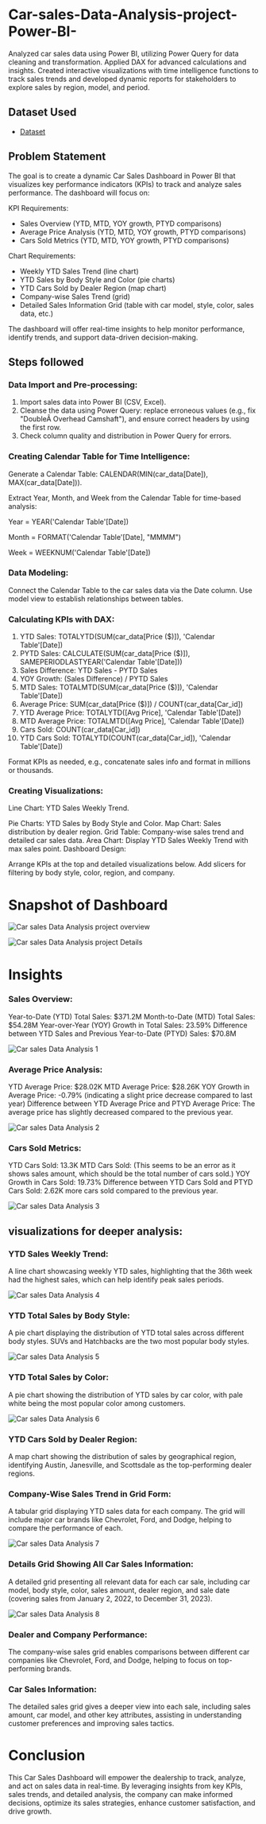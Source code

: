 # Car-sales-Data-Analysis-project-Power-BI-
Analyzed car sales data using Power BI, utilizing Power Query for data cleaning and transformation. Applied DAX for advanced calculations and insights. Created interactive visualizations with time intelligence functions to track sales trends and developed dynamic reports for stakeholders to explore sales by region, model, and period.

## Dataset Used
- <a href = "https://github.com/Arshawon/Car-sales-Data-Analysis-project-Power-BI-/blob/main/Car%20Sales.xlsx">Dataset</a>

## Problem Statement

The goal is to create a dynamic Car Sales Dashboard in Power BI that visualizes key performance indicators (KPIs) to track and analyze sales performance. The dashboard will focus on:

KPI Requirements:
- Sales Overview (YTD, MTD, YOY growth, PTYD comparisons)
- Average Price Analysis (YTD, MTD, YOY growth, PTYD comparisons)
- Cars Sold Metrics (YTD, MTD, YOY growth, PTYD comparisons)

Chart Requirements:
- Weekly YTD Sales Trend (line chart)
- YTD Sales by Body Style and Color (pie charts)
- YTD Cars Sold by Dealer Region (map chart)
- Company-wise Sales Trend (grid)
- Detailed Sales Information Grid (table with car model, style,   color, sales data, etc.)

The dashboard will offer real-time insights to help monitor performance, identify trends, and support data-driven decision-making.
## Steps followed 

### Data Import and Pre-processing:

1. Import sales data into Power BI (CSV, Excel).
2. Cleanse the data using Power Query: replace erroneous values (e.g., fix "DoubleÂ Overhead Camshaft"), and ensure correct headers by using the first row.
3. Check column quality and distribution in Power Query for errors.

### Creating Calendar Table for Time Intelligence:

Generate a Calendar Table: CALENDAR(MIN(car_data[Date]), MAX(car_data[Date])).

Extract Year, Month, and Week from the Calendar Table for time-based analysis:

Year = YEAR('Calendar Table'[Date])

Month = FORMAT('Calendar Table'[Date], "MMMM")

Week = WEEKNUM('Calendar Table'[Date])

### Data Modeling:

Connect the Calendar Table to the car sales data via the Date column.
Use model view to establish relationships between tables.
### Calculating KPIs with DAX:

1. YTD Sales: TOTALYTD(SUM(car_data[Price ($)]), 'Calendar Table'[Date])
2. PYTD Sales: CALCULATE(SUM(car_data[Price ($)]), SAMEPERIODLASTYEAR('Calendar Table'[Date]))
3. Sales Difference: YTD Sales - PYTD Sales
4. YOY Growth: (Sales Difference) / PYTD Sales
5. MTD Sales: TOTALMTD(SUM(car_data[Price ($)]), 'Calendar Table'[Date])
6. Average Price: SUM(car_data[Price ($)]) / COUNT(car_data[Car_id])
7. YTD Average Price: TOTALYTD([Avg Price], 'Calendar Table'[Date])
8. MTD Average Price: TOTALMTD([Avg Price], 'Calendar Table'[Date])
9. Cars Sold: COUNT(car_data[Car_id])
10. YTD Cars Sold: TOTALYTD(COUNT(car_data[Car_id]), 'Calendar Table'[Date])

Format KPIs as needed, e.g., concatenate sales info and format in millions or thousands.

### Creating Visualizations:

Line Chart: YTD Sales Weekly Trend.

Pie Charts: YTD Sales by Body Style and Color.
Map Chart: Sales distribution by dealer region.
Grid Table: Company-wise sales trend and detailed car sales data.
Area Chart: Display YTD Sales Weekly Trend with max sales point.
Dashboard Design:

Arrange KPIs at the top and detailed visualizations below.
Add slicers for filtering by body style, color, region, and company.


# Snapshot of Dashboard 

![Car sales Data Analysis project overview](https://github.com/user-attachments/assets/3523ebf0-2f86-4981-923b-ae0536ae841b)

![Car sales Data Analysis project Details](https://github.com/user-attachments/assets/d53d99ba-ec37-401c-bf3a-c64cdbf65b82)
 

# Insights

### Sales Overview:

Year-to-Date (YTD) Total Sales: $371.2M
Month-to-Date (MTD) Total Sales: $54.28M
Year-over-Year (YOY) Growth in Total Sales: 23.59%
Difference between YTD Sales and Previous Year-to-Date (PTYD) Sales: $70.8M

![Car sales Data Analysis  1](https://github.com/user-attachments/assets/d679ae54-a3b6-44e6-a273-566596e83903)
### Average Price Analysis:

YTD Average Price: $28.02K
MTD Average Price: $28.26K
YOY Growth in Average Price: -0.79% (indicating a slight price decrease compared to last year)
Difference between YTD Average Price and PTYD Average Price: The average price has slightly decreased compared to the previous year.

![Car sales Data Analysis  2](https://github.com/user-attachments/assets/27f04c76-7a72-434d-8fe9-d579064ddb6e)
### Cars Sold Metrics:

YTD Cars Sold: 13.3K
MTD Cars Sold: (This seems to be an error as it shows sales amount, which should be the total number of cars sold.)
YOY Growth in Cars Sold: 19.73%
Difference between YTD Cars Sold and PTYD Cars Sold: 2.62K more cars sold compared to the previous year.

![Car sales Data Analysis  3](https://github.com/user-attachments/assets/bd02178d-baea-42d6-9383-d51373069579)


## visualizations for deeper analysis:

### YTD Sales Weekly Trend:

A line chart showcasing weekly YTD sales, highlighting that the 36th week had the highest sales, which can help identify peak sales periods.

![Car sales Data Analysis  4](https://github.com/user-attachments/assets/a3f735ed-217e-42ca-95fe-96d5a633c4f4)
### YTD Total Sales by Body Style:

A pie chart displaying the distribution of YTD total sales across different body styles. SUVs and Hatchbacks are the two most popular body styles.

![Car sales Data Analysis  5](https://github.com/user-attachments/assets/6ba50c52-cfca-4ad2-be0c-b05a467e8b9a)

### YTD Total Sales by Color:

A pie chart showing the distribution of YTD sales by car color, with pale white being the most popular color among customers.

![Car sales Data Analysis  6](https://github.com/user-attachments/assets/913d5d60-bfe2-43d0-875b-0108b3a8f5b4)

### YTD Cars Sold by Dealer Region:

A map chart showing the distribution of sales by geographical region, identifying Austin, Janesville, and Scottsdale as the top-performing dealer regions.

### Company-Wise Sales Trend in Grid Form:

A tabular grid displaying YTD sales data for each company. The grid will include major car brands like Chevrolet, Ford, and Dodge, helping to compare the performance of each.

![Car sales Data Analysis  7](https://github.com/user-attachments/assets/6b6ba4ce-a703-4651-98f4-067ada26fe43)
### Details Grid Showing All Car Sales Information:

A detailed grid presenting all relevant data for each car sale, including car model, body style, color, sales amount, dealer region, and sale date (covering sales from January 2, 2022, to December 31, 2023).

![Car sales Data Analysis  8](https://github.com/user-attachments/assets/b4940a78-1a8e-4c35-921c-d27a7e2ed677)


### Dealer and Company Performance:

The company-wise sales grid enables comparisons between different car companies like Chevrolet, Ford, and Dodge, helping to focus on top-performing brands.
### Car Sales Information:

The detailed sales grid gives a deeper view into each sale, including sales amount, car model, and other key attributes, assisting in understanding customer preferences and improving sales tactics.
# Conclusion
This Car Sales Dashboard will empower the dealership to track, analyze, and act on sales data in real-time. By leveraging insights from key KPIs, sales trends, and detailed analysis, the company can make informed decisions, optimize its sales strategies, enhance customer satisfaction, and drive growth.
